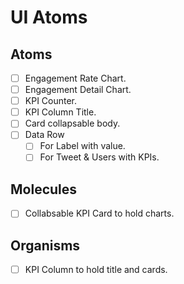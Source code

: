 # UI Atoms

## Atoms
- [ ] Engagement Rate Chart.
- [ ] Engagement Detail Chart.
- [ ] KPI Counter.
- [ ] KPI Column Title.
- [ ] Card collapsable body.
- [ ] Data Row
    * [ ] For Label with value.
    * [ ] For Tweet & Users with KPIs.

## Molecules
- [ ] Collabsable KPI Card to hold charts.

## Organisms
- [ ] KPI Column to hold title and cards.
